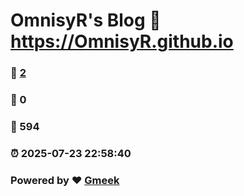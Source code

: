 # OmnisyR's Blog :link: https://OmnisyR.github.io 
### :page_facing_up: [2](https://OmnisyR.github.io/tag.html) 
### :speech_balloon: 0 
### :hibiscus: 594 
### :alarm_clock: 2025-07-23 22:58:40 
### Powered by :heart: [Gmeek](https://github.com/Meekdai/Gmeek)
